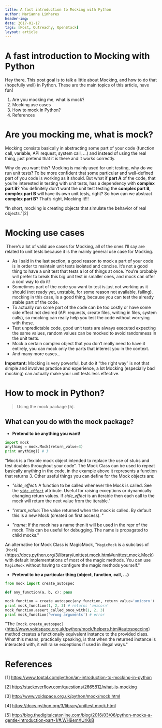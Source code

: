 ```yaml
---
title: A fast introduction to Mocking with Python
author: Marianne Linhares
header-img:
date: 2017-01-17
tags: [Post, Outreachy, OpenStack]
layout: article
---
```


# A fast introduction to Mocking with Python

Hey there, This post goal is to talk a little about Mocking, and how to do that (hopefully well) in Python. These are the main topics of this article, have fun!

  1. Are you mocking me, what is mock?
  2. Mocking use cases
  3. How to mock in Python?
  4. References

# Are you mocking me, what is mock?

Mocking consists basically in abstracting some part of your code (function call, variable, API request, system call, …) and instead of using the real thing, just pretend that it is there and it works correctly.

Why do you want this? Mocking is mainly used for unit testing, why do we run unit tests? To be more confident that some particular and well-defined part of you code is working as it should. But what if **part A** of the code, that you’re interested in testing with unit tests, has a dependency with **complex part B**? You definitely don’t want the unit test testing the **complex part B**, **complex part B** will have its own unit tests, right? So how can we abstract **complex part B**? That’s right, Mocking it!!!

“In short, mocking is creating objects that simulate the behavior of real objects.”[2]

# Mocking use cases

 There’s a lot of valid use cases for Mocking, all of the ones I’ll say are related to unit tests because it is the mainly general use case for Mocking.

  * As I said in the last section, a good reason to mock a part of your code is in order to maintain unit tests isolated and concise. It’s not a good thing to have a unit test that tests a lot of things at once. You're probably will prefer to break this big unit test in smaller ones, and mock can offer a cool way to do it!
  * Sometimes part of the code you want to test is just not working as it should (not ready yet, unstable, for some reason not available, failing), mocking in this case, is a good thing, because you can test the already stable part of the code.
  * To actually run some part of the code can be too costly or have some side effect not desired (API requests, create files, writing in files, system calls), so mocking can really help you test the code without worrying with these.
  * Test unpredictable code, good unit tests are always executed expecting the same values, random values can be mocked to avoid randomness in the unit tests.
  * Mock a certain complex object that you don’t really need to have it entirely, you can mock only the parts that interest you in the context.
  * And many more cases...

**Important:** Mocking is very powerful, but do it “the right way” is not that simple and involves practice and experience, a lot Mocking (especially bad mocking) can actually make your unit tests less effective.

# How to mock in Python?

> Using the mock package [5].

## What can you do with the mock package?

* **Pretend to be anything you want!**

```python
import mock
anything = mock.Mock(return_value=3)
print anything() # 3
```

“Mock is a flexible mock object intended to replace the use of stubs and test
doubles throughout your code”. The Mock Class can be used to repeat basically
anything in the code, in the example above it represents a function that returns
3. Other useful things you can define for the Mock objects are:

  * _"side_effect_: A function to be called whenever the Mock is called. See the [`side_effect`](https://docs.python.org/3/library/unittest.mock.html#unittest.mock.Mock.side_effect) attribute. Useful for raising exceptions or dynamically changing return values. If _side_effect_ is an iterable then each call to the mock will return the next value from the iterable."

  * _"return_value_: The value returned when the mock is called. By default this is a new Mock (created on first access). "

  * _"name_: If the mock has a name then it will be used in the repr of the mock. This can be useful for debugging. The name is propagated to child mocks."

An alternative for Mock Class is MagicMock, "`MagicMock` is a subclass of `[Mock`](https://docs.python.org/3/library/unittest.mock.html#unittest.mock.Mock) with default implementations of most of the magic methods. You can use `MagicMock` without having to configure the magic methods yourself."

  * **Pretend to be a particular thing (object, function, call, ...)**

```python
from mock import create_autospec

def any_function(a, b, c): pass

mock_function = create_autospec(any_function, return_value='unicorn')
print mock_function(1, 2, 3) # returns 'unicorn'
mock_function.assert_called_once_with(1, 2, 3)
print mock_function('wrong arguments') # error
```

"The `[mock.create_autospec`](http://www.voidspace.org.uk/python/mock/helpers.html#autospeccing) method creates a functionally equivalent instance to the provided class. What this means, practically speaking, is that when the returned instance is interacted with, it will raise exceptions if used in illegal ways."

# References

[1] https://www.toptal.com/python/an-introduction-to-mocking-in-python

[2] http://stackoverflow.com/questions/2665812/what-is-mocking

[3] http://www.voidspace.org.uk/python/mock/mock.html

[4] https://docs.python.org/3/library/unittest.mock.html

[5] http://blog.thedigitalcatonline.com/blog/2016/03/06/python-mocks-a-gentle-introduction-part-1/#.WH9emXUrKkB
